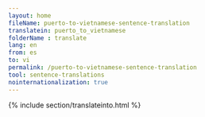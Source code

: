 ```yaml
---
layout: home
fileName: puerto-to-vietnamese-sentence-translation
translatein: puerto_to_vietnamese
folderName : translate
lang: en
from: es
to: vi
permalink: /puerto-to-vietnamese-sentence-translation
tool: sentence-translations
nointernationalization: true
---
```

{% include section/translateinto.html %}
